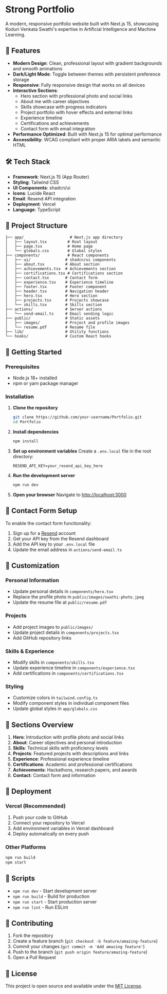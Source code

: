 # Strong Portfolio

A modern, responsive portfolio website built with Next.js 15, showcasing Koduri Venkata Swathi's expertise in Artificial Intelligence and Machine Learning.

## 🚀 Features

- **Modern Design**: Clean, professional layout with gradient backgrounds and smooth animations
- **Dark/Light Mode**: Toggle between themes with persistent preference storage
- **Responsive**: Fully responsive design that works on all devices
- **Interactive Sections**: 
  - Hero section with professional photo and social links
  - About me with career objectives
  - Skills showcase with progress indicators
  - Project portfolio with hover effects and external links
  - Experience timeline
  - Certifications and achievements
  - Contact form with email integration
- **Performance Optimized**: Built with Next.js 15 for optimal performance
- **Accessibility**: WCAG compliant with proper ARIA labels and semantic HTML

## 🛠️ Tech Stack

- **Framework**: Next.js 15 (App Router)
- **Styling**: Tailwind CSS
- **UI Components**: shadcn/ui
- **Icons**: Lucide React
- **Email**: Resend API integration
- **Deployment**: Vercel
- **Language**: TypeScript

## 📁 Project Structure

```
├── app/                    # Next.js app directory
│   ├── layout.tsx         # Root layout
│   ├── page.tsx           # Home page
│   └── globals.css        # Global styles
├── components/            # React components
│   ├── ui/               # shadcn/ui components
│   ├── about.tsx         # About section
│   ├── achievements.tsx  # Achievements section
│   ├── certifications.tsx # Certifications section
│   ├── contact.tsx       # Contact form
│   ├── experience.tsx    # Experience timeline
│   ├── footer.tsx        # Footer component
│   ├── header.tsx        # Navigation header
│   ├── hero.tsx          # Hero section
│   ├── projects.tsx      # Projects showcase
│   └── skills.tsx        # Skills section
├── actions/              # Server actions
│   └── send-email.ts     # Email sending logic
├── public/               # Static assets
│   ├── images/           # Project and profile images
│   └── resume.pdf        # Resume file
├── lib/                  # Utility functions
└── hooks/                # Custom React hooks
```

## 🚀 Getting Started

### Prerequisites

- Node.js 18+ installed
- npm or yarn package manager

### Installation

1. **Clone the repository**
   ```bash
   git clone https://github.com/your-username/Portfolio.git
   cd Portfolio
   ```

2. **Install dependencies**
   ```bash
   npm install
   ```

3. **Set up environment variables**
   Create a `.env.local` file in the root directory:
   ```env
   RESEND_API_KEY=your_resend_api_key_here
   ```

4. **Run the development server**
   ```bash
   npm run dev
   ```

5. **Open your browser**
   Navigate to [http://localhost:3000](http://localhost:3000)

## 📧 Contact Form Setup

To enable the contact form functionality:

1. Sign up for a [Resend](https://resend.com) account
2. Get your API key from the Resend dashboard
3. Add the API key to your `.env.local` file
4. Update the email address in `actions/send-email.ts`

## 🎨 Customization

### Personal Information
- Update personal details in `components/hero.tsx`
- Replace the profile photo in `public/images/swathi-photo.jpeg`
- Update the resume file at `public/resume.pdf`

### Projects
- Add project images to `public/images/`
- Update project details in `components/projects.tsx`
- Add GitHub repository links

### Skills & Experience
- Modify skills in `components/skills.tsx`
- Update experience timeline in `components/experience.tsx`
- Add certifications in `components/certifications.tsx`

### Styling
- Customize colors in `tailwind.config.ts`
- Modify component styles in individual component files
- Update global styles in `app/globals.css`

## 📱 Sections Overview

1. **Hero**: Introduction with profile photo and social links
2. **About**: Career objectives and personal introduction
3. **Skills**: Technical skills with proficiency levels
4. **Projects**: Featured projects with descriptions and links
5. **Experience**: Professional experience timeline
6. **Certifications**: Academic and professional certifications
7. **Achievements**: Hackathons, research papers, and awards
8. **Contact**: Contact form and information

## 🚀 Deployment

### Vercel (Recommended)
1. Push your code to GitHub
2. Connect your repository to Vercel
3. Add environment variables in Vercel dashboard
4. Deploy automatically on every push

### Other Platforms
```bash
npm run build
npm start
```

## 📄 Scripts

- `npm run dev` - Start development server
- `npm run build` - Build for production
- `npm run start` - Start production server
- `npm run lint` - Run ESLint

## 🤝 Contributing

1. Fork the repository
2. Create a feature branch (`git checkout -b feature/amazing-feature`)
3. Commit your changes (`git commit -m 'Add amazing feature'`)
4. Push to the branch (`git push origin feature/amazing-feature`)
5. Open a Pull Request

## 📝 License

This project is open source and available under the [MIT License](LICENSE).

